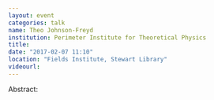 ```yaml
---
layout: event
categories: talk
name: Theo Johnson-Freyd
institution: Perimeter Institute for Theoretical Physics
title: 
date: "2017-02-07 11:10"
location: "Fields Institute, Stewart Library"
videourl: 
---
```

Abstract:
